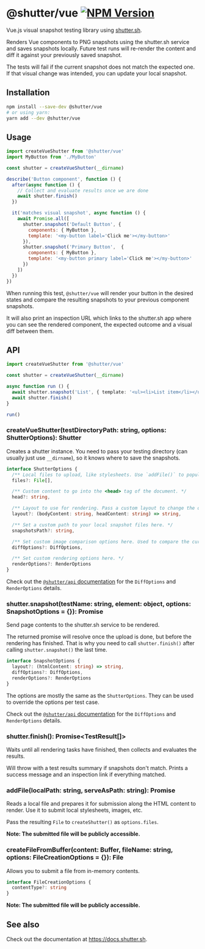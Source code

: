 # @shutter/vue [![NPM Version](https://img.shields.io/npm/v/@shutter/vue.svg)](https://www.npmjs.com/package/@shutter/vue)

Vue.js visual snapshot testing library using [shutter.sh](https://shutter.sh).

Renders Vue components to PNG snapshots using the shutter.sh service and saves snapshots locally. Future test runs will re-render the content and diff it against your previously saved snapshot.

The tests will fail if the current snapshot does not match the expected one. If that visual change was intended, you can update your local snapshot.


## Installation

```bash
npm install --save-dev @shutter/vue
# or using yarn:
yarn add --dev @shutter/vue
```

## Usage

```js
import createVueShutter from '@shutter/vue'
import MyButton from './MyButton'

const shutter = createVueShutter(__dirname)

describe('Button component', function () {
  after(async function () {
    // Collect and evaluate results once we are done
    await shutter.finish()
  })

  it('matches visual snapshot', async function () {
    await Promise.all([
      shutter.snapshot('Default Button', {
        components: { MyButton },
        template: '<my-button label='Click me'></my-button>'
      }),
      shutter.snapshot('Primary Button',  {
        components: { MyButton },
        template: '<my-button primary label='Click me'></my-button>'
      })
    ])
  })
})
```

When running this test, `@shutter/vue` will render your button in the desired states and compare the resulting snapshots to your previous component snapshots.

It will also print an inspection URL which links to the shutter.sh app where you can see the rendered component, the expected outcome and a visual diff between them.

## API

```typescript
import createVueShutter from '@shutter/vue'

const shutter = createVueShutter(__dirname)

async function run () {
  await shutter.snapshot('List', { template: '<ul><li>List item</li></ul>' })
  await shutter.finish()
}

run()
```

### createVueShutter(testDirectoryPath: string, options: ShutterOptions): Shutter

Creates a shutter instance. You need to pass your testing directory (can usually just use `__dirname`), so it knows where to save the snapshots.

```typescript
interface ShutterOptions {
  /** Local files to upload, like stylesheets. Use `addFile()` to populate this array. */
  files?: File[],

  /** Custom content to go into the <head> tag of the document. */
  head?: string,

  /** Layout to use for rendering. Pass a custom layout to change the overall page structure. */
  layout?: (bodyContent: string, headContent: string) => string,

  /** Set a custom path to your local snapshot files here. */
  snapshotsPath?: string,

  /** Set custom image comparison options here. Used to compare the current snapshot to the expectation. */
  diffOptions?: DiffOptions,

  /** Set custom rendering options here. */
  renderOptions?: RenderOptions
}
```

Check out the [`@shutter/api` documentation](../api/README.md) for the `DiffOptions` and `RenderOptions` details.

### shutter.snapshot(testName: string, element: object, options: SnapshotOptions = {}): Promise<void>

Send page contents to the shutter.sh service to be rendered.

The returned promise will resolve once the upload is done, but before the rendering has finished. That is why you need to call `shutter.finish()` after calling `shutter.snapshot()` the last time.

```typescript
interface SnapshotOptions {
  layout?: (htmlContent: string) => string,
  diffOptions?: DiffOptions,
  renderOptions?: RenderOptions
}
```

The options are mostly the same as the `ShutterOptions`. They can be used to override the options per test case.

Check out the [`@shutter/api` documentation](../api/README.md) for the `DiffOptions` and `RenderOptions` details.

### shutter.finish(): Promise<TestResult[]>

Waits until all rendering tasks have finished, then collects and evaluates the results.

Will throw with a test results summary if snapshots don't match. Prints a success message and an inspection link if everything matched.

### addFile(localPath: string, serveAsPath: string): Promise<File>

Reads a local file and prepares it for submission along the HTML content to render. Use it to submit local stylesheets, images, etc.

Pass the resulting `File` to `createShutter()` as `options.files`.

**Note: The submitted file will be publicly accessible.**

### createFileFromBuffer(content: Buffer, fileName: string, options: FileCreationOptions = {}): File

Allows you to submit a file from in-memory contents.

```typescript
interface FileCreationOptions {
  contentType?: string
}
```

**Note: The submitted file will be publicly accessible.**

## See also

Check out the documentation at <https://docs.shutter.sh>.
